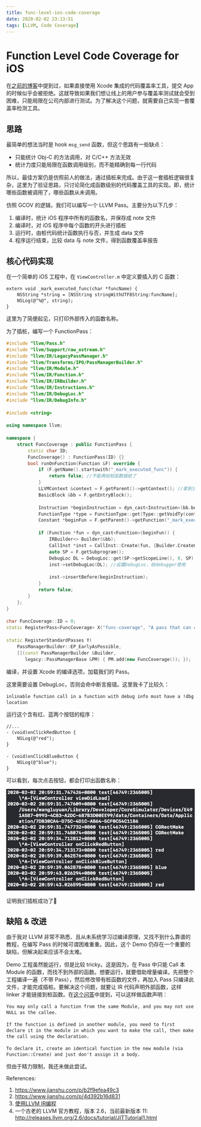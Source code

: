 ```yaml
---
title: func-level-ios-code-coverage
date: 2020-02-02 23:13:51
tags: [LLVM, Code Coverage]
---
```


# Function Level Code Coverage for iOS

在[之前的博客](http://blog.wangluyuan.cc/2020/01/29/getting-started-to-iOS-code-coverage/)中提到过，如果直接使用 Xcode 集成的代码覆盖率工具，提交 App 的时候似乎会被拒绝。这就导致如果我们想让线上的用户参与覆盖率测试就会受到困难，只能局限在公司内部进行测试。为了解决这个问题，就需要自己实现一套覆盖率检测工具。

## 思路

最简单的想法当时是 hook `msg_send` 函数，但这个思路有一些缺点：

- 只能统计 Obj-C 的方法调用，对 C/C++ 方法无效
- 统计力度只能局限在函数调用级别，而不能精确到每一行代码

所以，最佳方案仍是仿照前人的做法，通过插桩来完成。由于这一套插桩逻辑很复杂，这里为了验证思路，只讨论简化成函数级别的代码覆盖工具的实现。即，统计哪些函数被调用了，哪些函数从未调用。

仿照 GCOV 的逻辑，我们可以编写一个 LLVM Pass。主要分为以下几步：

1. 编译时，统计 iOS 程序中所有的函数名，并保存成 note 文件
2. 编译时，对 iOS 程序中每个函数的开头进行插桩
3. 运行时，由桩代码统计函数执行与否，并生成 data 文件
4. 程序运行结束，比较 data 与 note 文件，得到函数覆盖率报告

## 核心代码实现

在一个简单的 iOS 工程中，在 `ViewController.m` 中定义要插入的 C 函数：

```objc
extern void _mark_executed_func(char *funcName) {
    NSString *string = [NSString stringWithUTF8String:funcName];
    NSLog(@"%@", string);
}
```

这里为了简便起见，只打印外部传入的函数名称。

为了插桩，编写一个 FunctionPass：

```c++
#include "llvm/Pass.h"
#include "llvm/Support/raw_ostream.h"
#include "llvm/IR/LegacyPassManager.h"
#include "llvm/Transforms/IPO/PassManagerBuilder.h"
#include "llvm/IR/Module.h"
#include "llvm/IR/Function.h"
#include "llvm/IR/IRBuilder.h"
#include "llvm/IR/Instructions.h"
#include "llvm/IR/DebugLoc.h"
#include "llvm/IR/DebugInfo.h"

#include <string>

using namespace llvm;

namespace {
    struct FuncCoverage : public FunctionPass {
        static char ID;
        FuncCoverage() : FunctionPass(ID) {}
        bool runOnFunction(Function &F) override {
            if (F.getName().startswith("_mark_executed_func")) {
                return false; //不能再给桩函数插桩了
            }
            LLVMContext &context = F.getParent()->getContext(); //拿到当前Module的Context
            BasicBlock &bb = F.getEntryBlock();
            
            Instruction *beginInstruction = dyn_cast<Instruction>(bb.begin());
            FunctionType *type = FunctionType::get(Type::getVoidTy(context), {Type::getInt8PtrTy(context)}, false);
            Constant *beginFun = F.getParent()->getFunction("_mark_executed_func");

            if (Function *fun = dyn_cast<Function>(beginFun)) {
                IRBuilder<> Builder(&bb);
                CallInst *inst = CallInst::Create(fun, {Builder.CreateGlobalStringPtr(F.getName())});
                auto SP = F.getSubprogram();
                DebugLoc DL = DebugLoc::get(SP->getScopeLine(), 0, SP);
                inst->setDebugLoc(DL); //设置DebugLoc，给debugger使用
                
                inst->insertBefore(beginInstruction);
            }
            return false;
        }
    };
}

char FuncCoverage::ID = 0;
static RegisterPass<FuncCoverage> X("func-coverage", "A pass that can check function coverage.", false, false);

static RegisterStandardPasses Y(
    PassManagerBuilder::EP_EarlyAsPossible,
    [](const PassManagerBuilder &Builder,
       legacy::PassManagerBase &PM) { PM.add(new FuncCoverage()); });
```

编译，并设置 Xcode 的编译选项，加载我们的 Pass。

这里需要设置 DebugLoc，否则会命中断言报错。这里我卡了比较久：

```
inlinable function call in a function with debug info must have a !dbg location
```

运行这个含有红、蓝两个按钮的程序：

```objc
//...
- (void)onClickRedButton {
    NSLog(@"red");
}

- (void)onClickBlueButton {
    NSLog(@"blue");
}
```

可以看到，每次点击按钮，都会打印出函数名称：

![console](/img/first-llvm-pass/console.png)

证明我们插桩成功了👏

## 缺陷 & 改进

由于我对 LLVM 非常不熟悉、且从未系统学习过编译原理，又找不到什么靠谱的教程，在编写 Pass 的时候可谓困难重重。因此，这个 Demo 仍存在一个重要的缺陷，但解决起来应该不会太难。

Demo 工程虽然能运行，但是比较 tricky。这是因为，在 Pass 中只能 Call 本 Module 的函数，而找不到外部的函数。想要运行，就要借助增量编译。先把整个工程编译一遍（不带 Pass），然后修改带有桩函数的文件，再加入 Pass 只编译此文件，才能完成插桩。要解决这个问题，就要让 IR 代码声明外部函数，这样 linker 才能链接到桩函数。在[这个问答](https://stackoverflow.com/questions/24331498/llvm-insert-function-call-defined-from-another-file)中提到，可以这样做函数声明：

```
You may only call a function from the same Module, and you may not use NULL as the callee.

If the function is defined in another module, you need to first declare it in the module in which you want to make the call, then make the call using the declaration.

To declare it, create an identical function in the new module (via Function::Create) and just don't assign it a body.
```

但由于精力限制，我还未做此尝试。



References:

1. https://www.jianshu.com/p/b2f9efea49c3
2. https://www.jianshu.com/p/4d392b16d831
3. [使用LLVM IR编程](https://richardustc.github.io/2013-06-19-2013-06-19-programming-with-llvm-ir.html)
4. 一个古老的 LLVM 官方教程，版本 2.6，当前最新版本 11: http://releases.llvm.org/2.6/docs/tutorial/JITTutorial1.html
